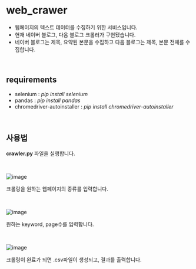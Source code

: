 # web_crawer

- 웹페이지의 텍스트 데이터를 수집하기 위한 서비스입니다.
- 현재 네이버 블로그, 다음 블로그 크롤러가 구현됐습니다.
- 네이버 블로그는 제목, 요약된 본문을 수집하고 다음 블로그는 제목, 본문 전체를 수집합니다.

<br>

## requirements
- selenium : _pip install selenium_
- pandas : _pip install pandas_
- chromedriver-autoinstaller : _pip install chromedriver-autoinstaller_
<br>

## 사용법
__crawler.py__ 파일을 실행합니다.

<br>

![image](https://user-images.githubusercontent.com/59256704/125160896-4d2ea000-e1ba-11eb-883f-521c9f8a7753.png)

크롤링을 원하는 웹페이지의 종류를 입력합니다.

<br>

![image](https://user-images.githubusercontent.com/59256704/125160902-50c22700-e1ba-11eb-8135-62d7d104a883.png)

원하는 keyword, page수를 입력합니다.

<br>

![image](https://user-images.githubusercontent.com/59256704/125160907-51f35400-e1ba-11eb-92af-6778b57eb426.png)

크롤링이 완료가 되면 .csv파일이 생성되고, 결과를 출력합니다.
